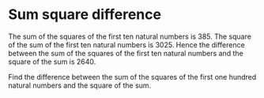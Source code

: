 # Sum square difference

The sum of the squares of the first ten natural numbers is 385. The square of the sum of the first ten natural numbers is 3025. Hence the difference between the sum of the squares of the first ten natural numbers and the square of the sum is 2640.

Find the difference between the sum of the squares of the first one hundred natural numbers and the square of the sum.
